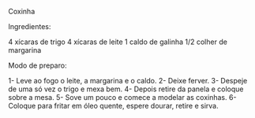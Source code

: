 
Coxinha 

Ingredientes:

4 xícaras de trigo
4 xícaras de leite
1 caldo de galinha
1/2 colher de margarina

Modo de preparo: 

1- Leve ao fogo o leite, a margarina e o caldo.
2- Deixe ferver.
3- Despeje de uma só vez o trigo e mexa bem.
4- Depois retire da panela e coloque sobre a mesa.
5- Sove um pouco e comece a modelar as coxinhas.
6- Coloque para fritar em óleo quente, espere dourar, retire e sirva.

